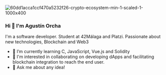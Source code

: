 ![60dd1acca1ccf470a5232f26-crypto-ecosystem-min-1-scaled-1-1000x400](https://github.com/aguorcha/aguorcha/assets/112417271/73cdec45-09a5-4207-893f-15e6a9d05abc)

### Hi 👋 I'm Agustín Orcha

I'm a software developer. Student at 42Málaga and Platzi. Passionate about new technologies, Blockchain and Web3

- 🌱 I’m currently learning C, JavaScript, Vue.js and Solidity
- 👯 I'm interested in collaborating on developing dApps and facilitating blockchain integration to reach the end user.
- 💬 Ask me about any idea!




